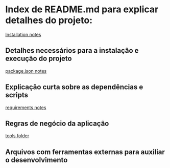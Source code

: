 # Index de README.md para explicar detalhes do projeto:


[Installation notes](./README_installation.md)
## Detalhes necessários para a instalação e execução do projeto

[package.json notes](./README_installation.md)
## Explicação curta sobre as dependências e scripts

[requirements notes](./README_requirements.md)
## Regras de negócio da aplicação

[tools folder](./tools)
## Arquivos com ferramentas externas para auxiliar o desenvolvimento